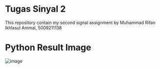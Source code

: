 # Tugas Sinyal 2

This repository contain my second signal assignment
by Muhammad Rifan Ikhlasul Ammal, 5009211138

# Python Result Image
![image](https://github.com/muhammadrifan2828/tugas-sinyal-2/assets/144788893/b0fe6845-7120-4529-93a2-ffaef875acb7)
